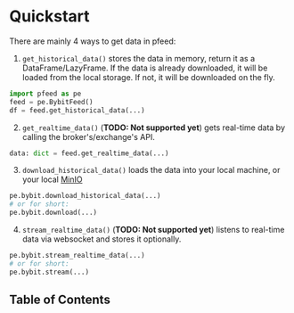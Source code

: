# Quickstart

There are mainly 4 ways to get data in pfeed:
1. `get_historical_data()` stores the data in memory, return it as a DataFrame/LazyFrame. 
If the data is already downloaded, it will be loaded from the local storage. If not, it will be downloaded on the fly.
```python
import pfeed as pe
feed = pe.BybitFeed()
df = feed.get_historical_data(...)
```
2. `get_realtime_data()` (**TODO: Not supported yet**) gets real-time data by calling the broker's/exchange's API.
```python
data: dict = feed.get_realtime_data(...)
```
3. `download_historical_data()` loads the data into your local machine, or your local [MinIO](https://min.io/)
```python
pe.bybit.download_historical_data(...)
# or for short:
pe.bybit.download(...)
```
4. `stream_realtime_data()` (**TODO: Not supported yet**) listens to real-time data via websocket and stores it optionally.
```python
pe.bybit.stream_realtime_data(...)
# or for short:
pe.bybit.stream(...)
```


## Table of Contents
```{tableofcontents}
```